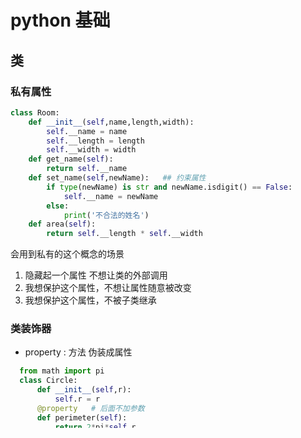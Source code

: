 # python 基础

## 类

### 私有属性

```python
class Room:
    def __init__(self,name,length,width):
        self.__name = name
        self.__length = length
        self.__width = width
    def get_name(self):
        return self.__name
    def set_name(self,newName):   ## 约束属性
        if type(newName) is str and newName.isdigit() == False:
            self.__name = newName
        else:
            print('不合法的姓名')
    def area(self):
        return self.__length * self.__width
```

会用到私有的这个概念的场景
1. 隐藏起一个属性 不想让类的外部调用
2. 我想保护这个属性，不想让属性随意被改变
3. 我想保护这个属性，不被子类继承

### 类装饰器

- property : 方法 伪装成属性
```python
  from math import pi
  class Circle:
      def __init__(self,r):
          self.r = r
      @property   # 后面不加参数
      def perimeter(self):
          return 2*pi*self.r
      @property
      def area(self):
          return self.r**2*pi
        
        
   class Person:
    def __init__(self,name):
        self.__name = name
    @property     
    def name(self):
        return self.__name + 'sb'
    @name.setter  # 修改装饰器属性
    def name(self,new_name):
        self.__name = new_name
```

- classmethod   # 把一个方法 变成一个类中的方法，这个方法就直接可以被类调用，不需要依托任何对象
  ```
  def change_discount(cls,new_discount):  # 修改折扣
  	cls.__discount = new_discount
  ```

- staticmathod  # 如果一个函数 既和对象没有关系 也和类没有关系 那么就用staticmethod将这个函数变成一个静态方法